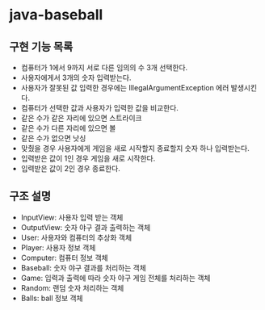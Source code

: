 # java-baseball

## 구현 기능 목록
- 컴퓨터가 1에서 9까지 서로 다른 임의의 수 3개 선택한다.
- 사용자에게서 3개의 숫자 입력받는다.
- 사용자가 잘못된 값 입력한 경우에는 IllegalArgumentException 에러 발생시킨다.
- 컴퓨터가 선택한 값과 사용자가 입력한 값을 비교한다.
- 같은 수가 같은 자리에 있으면 스트라이크
- 같은 수가 다른 자리에 있으면 볼
- 같은 수가 없으면 낫싱
- 맞췄을 경우 사용자에게 게임을 새로 시작할지 종료할지 숫자 하나 입력받는다.
- 입력받은 값이 1인 경우 게임을 새로 시작한다.
- 입력받은 값이 2인 경우 종료한다.

## 구조 설명

- InputView: 사용자 입력 받는 객체
- OutputView: 숫자 야구 결과 출력하는 객체
- User: 사용자와 컴퓨터의 추상화 객체
- Player: 사용자 정보 객체
- Computer: 컴퓨터 정보 객체
- Baseball: 숫자 야구 결과를 처리하는 객체
- Game: 입력과 출력에 따라 숫자 야구 게임 전체를 처리하는 객체
- Random: 랜덤 숫자 처리하는 객체
- Balls: ball 정보 객체
